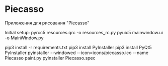 # Piecasso
Приложения для рисования "Piecasso"

Initial setup:
pyrcc5 resources.qrc -o resources_rc.py
pyuic5 mainwindow.ui -o MainWindow.py

pip3 install -r requirements.txt
pip3 install PyInstaller
pip3 install PyQt5 PyInstaller
pyinstaller --windowed --icon=icons/piecasso.ico --name Piecasso paint.py
pyinstaller Piecasso.spec
